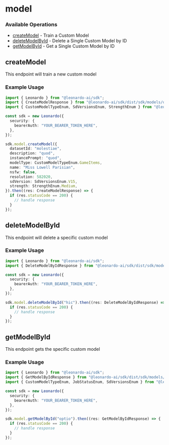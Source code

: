 # model

### Available Operations

* [createModel](#createmodel) - Train a Custom Model
* [deleteModelById](#deletemodelbyid) - Delete a Single Custom Model by ID
* [getModelById](#getmodelbyid) - Get a Single Custom Model by ID

## createModel

This endpoint will train a new custom model

### Example Usage

```typescript
import { Leonardo } from "@leonardo-ai/sdk";
import { CreateModelResponse } from "@leonardo-ai/sdk/dist/sdk/models/operations";
import { CustomModelTypeEnum, SdVersionsEnum, StrengthEnum } from "@leonardo-ai/sdk/dist/sdk/models/shared";

const sdk = new Leonardo({
  security: {
    bearerAuth: "YOUR_BEARER_TOKEN_HERE",
  },
});

sdk.model.createModel({
  datasetId: "molestiae",
  description: "quod",
  instancePrompt: "quod",
  modelType: CustomModelTypeEnum.GameItems,
  name: "Miss Lowell Parisian",
  nsfw: false,
  resolution: 582020,
  sdVersion: SdVersionsEnum.V15,
  strength: StrengthEnum.Medium,
}).then((res: CreateModelResponse) => {
  if (res.statusCode == 200) {
    // handle response
  }
});
```

## deleteModelById

This endpoint will delete a specific custom model

### Example Usage

```typescript
import { Leonardo } from "@leonardo-ai/sdk";
import { DeleteModelByIdResponse } from "@leonardo-ai/sdk/dist/sdk/models/operations";

const sdk = new Leonardo({
  security: {
    bearerAuth: "YOUR_BEARER_TOKEN_HERE",
  },
});

sdk.model.deleteModelById("hic").then((res: DeleteModelByIdResponse) => {
  if (res.statusCode == 200) {
    // handle response
  }
});
```

## getModelById

This endpoint gets the specific custom model

### Example Usage

```typescript
import { Leonardo } from "@leonardo-ai/sdk";
import { GetModelByIdResponse } from "@leonardo-ai/sdk/dist/sdk/models/operations";
import { CustomModelTypeEnum, JobStatusEnum, SdVersionsEnum } from "@leonardo-ai/sdk/dist/sdk/models/shared";

const sdk = new Leonardo({
  security: {
    bearerAuth: "YOUR_BEARER_TOKEN_HERE",
  },
});

sdk.model.getModelById("optio").then((res: GetModelByIdResponse) => {
  if (res.statusCode == 200) {
    // handle response
  }
});
```
